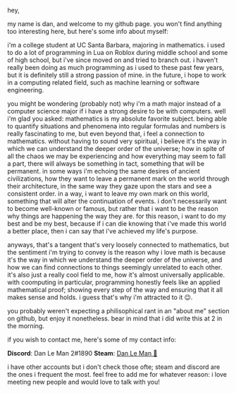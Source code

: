 hey,

my name is dan, and welcome to my github page. you won't find anything too interesting here, but here's some info about myself:

i'm a college student at UC Santa Barbara, majoring in mathematics. i used to do a lot of programming in Lua on Roblox during middle school and some of high school, but i've since moved on and tried to branch out. i haven't really been doing as much programming as i used to these past few years, but it is definitely still a strong passion of mine. in the future, i hope to work in a computing related field, such as machine learning or software engineering.

you might be wondering (probably not) why i'm a math major instead of a computer science major if i have a strong desire to be with computers. well i'm glad you asked: mathematics is my absolute favorite subject. being able to quantify situations and phenomena into regular formulas and numbers is really fascinating to me, but even beyond that, i feel a connection to mathematics. without having to sound very spiritual, i believe it's the way in which we can understand the deeper order of the universe; how in spite of all the chaos we may be experiencing and how everything may seem to fall a part, there will always be something in tact, something that will be permanent. in some ways i'm echoing the same desires of ancient civilizations, how they want to leave a permanent mark on the world through their architecture, in the same way they gaze upon the stars and see a consistent order. in a way, i want to leave my own mark on this world, something that will alter the continuation of events. i don't necessarily want to become well-known or famous, but rather that i want to be the reason why things are happening the way they are. for this reason, i want to do my best and be my best, because if i can die knowing that i've made this world a better place, then i can say that i've achieved my life's purpose.

anyways, that's a tangent that's very loosely connected to mathematics, but the sentiment i'm trying to convey is the reason why i love math is because it's the way in which we understand the deeper order of the universe, and how we can find connections to things seemingly unrelated to each other. it's also just a really cool field to me, how it's almost universally applicable. with coomputing in particular, programming honestly feels like an applied mathematical proof; showing every step of the way and ensuring that it all makes sense and holds. i guess that's why i'm attracted to it 😉.

you probably weren't expecting a philisophical rant in an "about me" section on github, but enjoy it nonetheless. bear in mind that i did write this at 2 in the morning.

if you wish to contact me, here's some of my contact info:

**Discord**: Dan Le Man 2#1890
**Steam**: [Dan Le Man 🐍](https://steamcommunity.com/id/danleepicman/)

i have other accounts but i don't check those ofte; steam and discord are the ones i frequent the most. feel free to add me for whatever reason: i love meeting new people and would love to talk with you!

